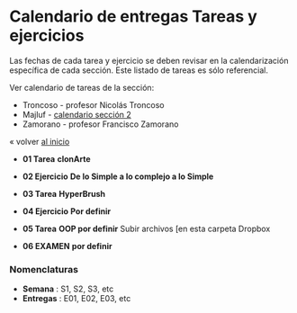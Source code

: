 # Calendario de entregas Tareas y ejercicios
Las fechas de cada tarea y ejercicio se deben revisar en la calendarización específica de cada sección. Este listado de tareas es sólo referencial.

Ver calendario de tareas de la sección:
- Troncoso - profesor Nicolás Troncoso
- Majluf - [calendario sección 2](https://github.com/sergiomajluf/Programacion-20172S2/blob/master/Entregas.md)
- Zamorano - profesor Francisco Zamorano


« volver [al inicio](https://github.com/disenoudd/Programacion-DIC122/)

* **01 Tarea**
  **clonArte**

* **02 Ejercicio**
  **De lo Simple a lo complejo a lo Simple**

* **03 Tarea**
  **HyperBrush**

* **04 Ejercicio**
  **Por definir**

* **05 Tarea**
  **OOP por definir**
  Subir archivos [en esta carpeta Dropbox

* **06 EXAMEN**
  **por definir**



### Nomenclaturas
* **Semana**    : S1, S2, S3, etc
* **Entregas**  : E01, E02, E03, etc

